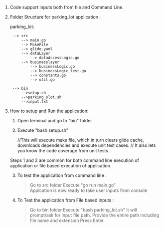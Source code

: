 
1. Code support inputs both from file and Command Line.

2. Folder Structure for parking_lot application : 
		
	parking_lot:
	
		--> src
			--> main.go
			--> MakeFile
			--> glide.yaml
			--> dataLayer
				--> dataAccessLogic.go
			--> businesslayer
				--> businessLogic.go
				--> businessLogic_test.go
				--> constants.go
				--> util.go
				
		--> bin
			-->setup.sh
			-->parking_slot.sh
			-->input.txt


3. How to setup and Run the application:
	
	1. Open terminal and go to "bin" folder
	2. Execute "bash setup.sh"
		
		//This will execute make file, which in turn clears glide cache, downloads dependencies and execute unit test cases. 
		// It also lets you know the code coverage from unit tests.

		
	Steps 1 and 2 are common for both command line execution of application or file based execution of application.

	3.  To test the application from command line : 
		> Go to src folder
		> Execute "go run main.go"	
		> Applcation is now ready to take user inputs from console

	4. To Test the application from File based inputs : 
		> Go to bin folder
		> Execute "bash parking_lot.sh"
		> It will prompt/ask for input file path. Provide the entire path including file name and extension
		> Press Enter

